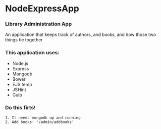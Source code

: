 # NodeExpressApp

### Library Administration App
An application that keeps track of authors, and books, and how those two things tie together

### This application uses:
 - Node.js
 - Express
 - Mongodb
 - Bower
 - EJS temp
 - JSHint
 - Gulp
 
### Do this firts!
    1. It needs mongodb up and running
    2. Add books: '/admin/addbooks'